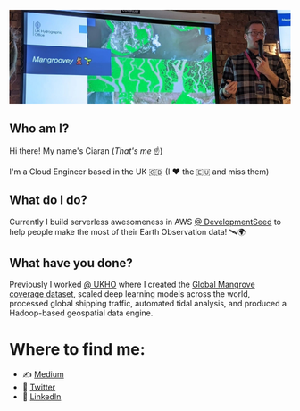 ![Me talking about Mangroves](https://github.com/ciaranevans/ciaranevans/blob/master/mangroves.jpg?raw=true)

## Who am I?
Hi there! My name's Ciaran (_That's me_ ☝️)

I'm a Cloud Engineer based in the UK 🇬🇧 (I ❤️ the 🇪🇺 and miss them)

## What do I do?
Currently I build serverless awesomeness in AWS [@ DevelopmentSeed](https://developmentseed.org) to help people make the most of their Earth Observation data! 🛰🌍

## What have you done?

Previously I worked [@ UKHO](https://www.admiralty.co.uk/) where I created the [Global Mangrove coverage dataset](https://medium.com/uk-hydrographic-office/creating-a-global-dataset-using-serverless-applications-and-deep-learning-c4e267fa810c?source=friends_link&sk=37ab5a146ad07c93afa63382fa44ad67), scaled deep learning models across the world, processed global shipping traffic, automated tidal analysis, and produced a Hadoop-based geospatial data engine.

# Where to find me:
* ✍️ [Medium](https://medium.com/@ciaranevans)
* 🦜 [Twitter](https://twitter.com/Ciaran_Evans)
* 🧳 [LinkedIn](https://www.linkedin.com/in/ciaranjevans/)
